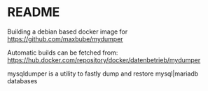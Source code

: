# README

Building a debian based docker image for
https://github.com/maxbube/mydumper

Automatic builds can be fetched from:
https://hub.docker.com/repository/docker/datenbetrieb/mydumper

mysqldumper is a utility to fastly dump and restore mysql|mariadb databases
